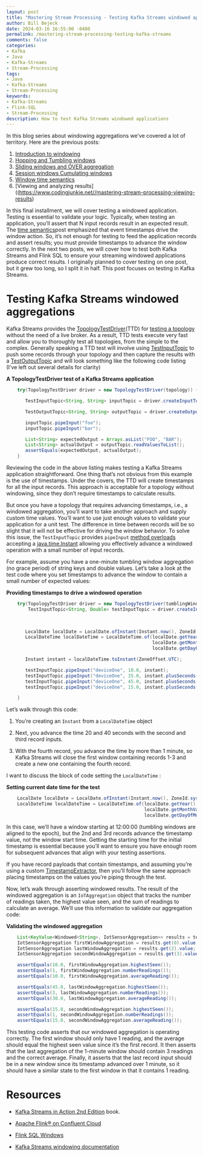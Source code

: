 ```yaml
---
layout: post
title: "Mastering Stream Processing - Testing Kafka Streams windowed applications"
author: Bill Bejeck
date: 2024-03-16 16:55:00 -0400
permalink: /mastering-stream-processing-testing-kafka-streams
comments: false
categories: 
- Kafka
- Java
- Kafka-Streams
- Stream-Processing
tags: 
- Java
- Kafka-Streams
- Stream-Processing
keywords: 
- Kafka-Streams
- Flink-SQL
- Stream-Processing
description: How to test Kafka Streams windowed applications
---
```


In this blog series about windowing aggregations we’ve covered a lot of territory. Here are the previous posts: 

1.  [Introduction to windowing](https://www.codingjunkie.net/introduction-to-windowing)
2.  [Hopping and Tumbling windows](https://www.codingjunkie.net/mastering-stream-processing-hopping-tumbling-windows)
3.  [Sliding windows and OVER aggregation](https://www.codingjunkie.net/mastering-stream-processing-sliding-windows)
4.  [Session windows Cumulating windows](https://www.codingjunkie.net/mastering-stream-processing-session-cumulating-windows)
5.  [Window time semantics](https://www.codingjunkie.net/mastering-stream-processing-time-semantics)
6.  [Viewing and analyzing results]((https://www.codingjunkie.net//mastering-stream-processing-viewing-results)

In this final installment, we will cover testing a windowed application. Testing is essential to validate your logic. Typically, when testing an application, you’ll assert that N input records result in an expected result. The [time semantics](https://windowing_time_semantics)post emphasized that event timestamps drive the window action. So, it’s not enough for testing to feed the application records and assert results; you must provide timestamps to advance the window correctly. In the next two posts, we will cover how to test both Kafka Streams and Flink SQL to ensure your streaming windowed applications produce correct results. I originally planned to cover testing on one post, but it grew too long, so I split it in half. This post focuses on testing in Kafka Streams.

# Testing Kafka Streams windowed aggregations

Kafka Streams provides the [TopologyTestDriver](https://kafka.apache.org/37/javadoc/org/apache/kafka/streams/TopologyTestDriver.html)(TTD) for [testing a topology](https://docs.confluent.io/platform/current/streams/developer-guide/test-streams.html#testing-a-streams-application) without the need of a live broker. As a result, TTD tests execute very fast and allow you to thoroughly test all topologies, from the simple to the complex. Generally speaking a TTD test will involve using [TestInputTopic](https://kafka.apache.org/37/javadoc/org/apache/kafka/streams/TestOutputTopic.html) to push some records through your topology and then capture the results with a [TestOutputTopic](https://kafka.apache.org/37/javadoc/org/apache/kafka/streams/TestOutputTopic.html) and will look something like the following code listing (I’ve left out several details for clarity)

**A TopologyTestDriver test of a Kafka Streams application**
```java
    try(TopologyTestDriver driver = new TopologyTestDriver(topology)) {

       TestInputTopic<String, String> inputTopic = driver.createInputTopic(INPUT_TOPIC...);

       TestOutputTopic<String, String> outputTopic = driver.createOutputTopic(OUTPUT_TOPIC...);

       inputTopic.pipeInput("foo");
       inputTopic.pipeInput("bar");

       List<String> expectedOutput = Arrays.asList("FOO", "BAR");
       List<String> actualOutput = outputTopic.readValuesToList();
       assertEquals(expectedOutput, actualOutput);
    }
```

Reviewing the code in the above listing makes testing a Kafka Streams application straightforward. One thing that’s not obvious from this example is the use of timestamps. Under the covers, the TTD will create timestamps for all the input records. This approach is acceptable for a topology without windowing, since they don’t require timestamps to calculate results.

But once you have a topology that requires advancing timestamps, i.e., a windowed aggregation, you’ll want to take another approach and supply custom time values. You’ll want to use just enough values to validate your application for a unit test. The difference in time between records will be so slight that it will not be effective for driving the window behavior. To solve this issue, the `TestInputTopic` provides `pipeInput` [method overloads](https://kafka.apache.org/37/javadoc/org/apache/kafka/streams/TestInputTopic.html#pipeInput(K,V,java.time.Instant)) accepting a [java.time.Instant](https://kafka.apache.org/37/javadoc/org/apache/kafka/streams/TestInputTopic.html#pipeInput(K,V,java.time.Instant)) allowing you effectively advance a windowed operation with a small number of input records.

For example, assume you have a one-minute tumbling window aggregation (no grace period) of string keys and double values. Let’s take a look at the test code where you set timestamps to advance the window to contain a small number of expected values:

**Providing timestamps to drive a windowed operation**
```java
    try(TopologyTestDriver driver = new TopologyTestDriver(tumblingWindows.topology(properties))) {
        TestInputTopic<String, Double> testInputTopic = driver.createInputTopic(inputTopic,
                                                                               stringSerializer,
                                                                               doubleSerializer);

       LocalDate localDate = LocalDate.ofInstant(Instant.now(), ZoneId.systemDefault());<1>
       LocalDateTime localDateTime = LocalDateTime.of(localDate.getYear(),
                                                      localDate.getMonthValue(),
                                                      localDate.getDayOfMonth(), 12, 0, 18);

       Instant instant = localDateTime.toInstant(ZoneOffset.UTC); 

       testInputTopic.pipeInput("deviceOne", 10.0, instant);
       testInputTopic.pipeInput("deviceOne", 35.0, instant.plusSeconds(20)); <2> 
       testInputTopic.pipeInput("deviceOne", 45.0, instant.plusSeconds(40));
       testInputTopic.pipeInput("deviceOne", 15.0, instant.plusSeconds(70)); <3>

    }
```
Let’s walk through this code:

1.  You’re creating an `Instant` from a `LocalDateTime` object

2.  Next, you advance the time 20 and 40 seconds with the second and third record inputs.

3.  With the fourth record, you advance the time by more than 1 minute, so Kafka Streams will close the first window containing records 1-3 and create a new one containing the fourth record.

I want to discuss the block of code setting the `LocalDateTime` :

**Setting current date time for the test**
```java
    LocalDate localDate = LocalDate.ofInstant(Instant.now(), ZoneId.systemDefault());
    LocalDateTime localDateTime = LocalDateTime.of(localDate.getYear(),
                                                   localDate.getMonthValue(),
                                                   localDate.getDayOfMonth(), 12, 0, 18);
```
In this case, we’ll have a window starting at 12:00:00 (tumbling windows are aligned to the epoch), but the 2nd and 3rd records advance the timestamp value, not the window start time. Getting the starting time for the initial timestamp is essential because you’ll want to ensure you have enough room for subsequent advances that align with your testing assertions.

If you have record payloads that contain timestamps, and assuming you’re using a custom [TimestampExtractor](https://kafka.apache.org/37/javadoc/org/apache/kafka/streams/processor/TimestampExtractor.html), then you’ll follow the same approach placing timestamps on the values you’re piping through the test.

Now, let’s walk through asserting windowed results. The result of the windowed aggregation is an `IoTAggregation` object that tracks the number of readings taken, the highest value seen, and the sum of readings to calculate an average. We’ll use this information to validate our aggregation code:

**Validating the windowed aggregation**
```java
    List<KeyValue<Windowed<String>, IotSensorAggregation>> results = testOutputTopic.readKeyValuesToList();
    IotSensorAggregation firstWindowAggregation = results.get(0).value;
    IotSensorAggregation lastWindowAggregation = results.get(2).value;
    IotSensorAggregation secondWindowAggregation = results.get(3).value;

    assertEquals(10.0, firstWindowAggregation.highestSeen());
    assertEquals(1, firstWindowAggregation.numberReadings());
    assertEquals(10.0, firstWindowAggregation.averageReading());

    assertEquals(45.0, lastWindowAggregation.highestSeen());
    assertEquals(3, lastWindowAggregation.numberReadings());
    assertEquals(30.0, lastWindowAggregation.averageReading());

    assertEquals(15.0, secondWindowAggregation.highestSeen());
    assertEquals(1, secondWindowAggregation.numberReadings());
    assertEquals(15.0, secondWindowAggregation.averageReading());
```

This testing code asserts that our windowed aggregation is operating correctly. The first window should only have 1 reading, and the average should equal the highest seen value since it’s the first record. It then asserts that the last aggregation of the 1-minute window should contain 3 readings and the correct average. Finally, it asserts that the last record input should be in a new window since its timestamp advanced over 1 minute, so it should have a similar state to the first window in that it contains 1 reading.

# Resources

-   [Kafka Streams in Action 2nd Edition](https://www.manning.com/books/kafka-streams-in-action-second-edition) book.

-   [Apache Flink® on Confluent Cloud](https://www.confluent.io/product/flink/)

-   [Flink SQL Windows](https://nightlies.apache.org/flink/flink-docs-release-1.18/docs/dev/table/sql/queries/window-tvf/#windowing-table-valued-functions-windowing-tvfs)

-   [Kafka Streams windowing documentation](https://docs.confluent.io/platform/current/streams/developer-guide/dsl-api.html#windowing)
